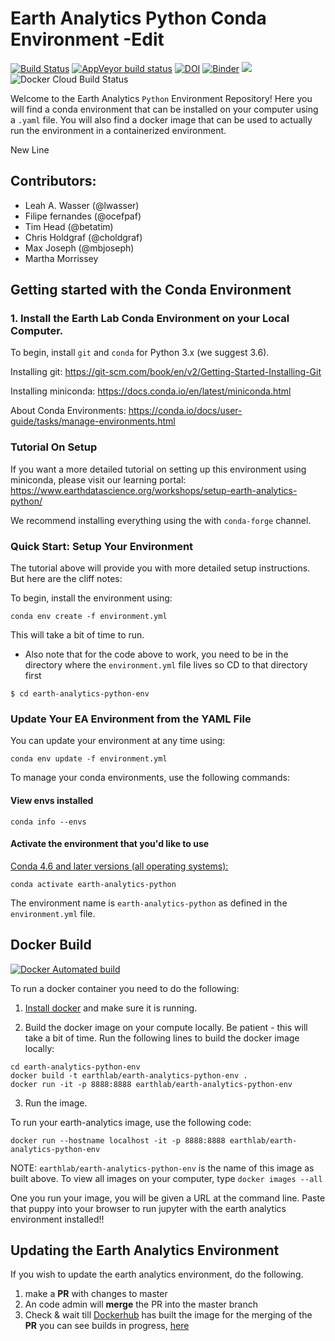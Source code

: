 # Earth Analytics Python Conda Environment -Edit

[![Build Status](https://travis-ci.com/earthlab/earth-analytics-python-env.svg?branch=master)](https://travis-ci.com/earthlab/earth-analytics-python-env)
[![AppVeyor build status](https://ci.appveyor.com/api/projects/status/38a49nccgpl1metv?svg=true)](https://ci.appveyor.com/project/mbjoseph/earth-analytics-python-env)
[![DOI](https://zenodo.org/badge/132847711.svg)](https://zenodo.org/badge/latestdoi/132847711)
[![Binder](https://mybinder.org/badge.svg)](https://mybinder.org/v2/gh/earthlab/earth-analytics-binder/master)
[![](https://images.microbadger.com/badges/image/earthlab/earth-analytics-python-env.svg)](https://microbadger.com/images/earthlab/earth-analytics-python-env "EA-Environment Docker Stats")
![Docker Cloud Build Status](https://img.shields.io/docker/cloud/build/earthlab/earth-analytics-python-env?style=plastic)

Welcome to the Earth Analytics `Python` Environment Repository! Here you will find a conda environment that can be installed on your computer using a `.yaml` file. You will also find a docker image that can be used to actually run the environment in a containerized environment.

New Line

## Contributors:

* Leah A. Wasser (@lwasser)
* Filipe fernandes (@ocefpaf)
* Tim Head (@betatim)
* Chris Holdgraf (@choldgraf)
* Max Joseph  (@mbjoseph)
* Martha Morrissey

## Getting started with the Conda Environment

### 1. Install the Earth Lab Conda Environment on your Local Computer.

To begin, install `git` and `conda` for Python 3.x (we suggest 3.6).

Installing git: https://git-scm.com/book/en/v2/Getting-Started-Installing-Git

Installing miniconda: https://docs.conda.io/en/latest/miniconda.html

About Conda Environments: https://conda.io/docs/user-guide/tasks/manage-environments.html

### Tutorial On Setup
If you want a more detailed tutorial on setting up this environment using miniconda, 
please visit our learning portal: https://www.earthdatascience.org/workshops/setup-earth-analytics-python/

We recommend installing everything using the with `conda-forge` channel. 

### Quick Start: Setup Your Environment

The tutorial above will provide you with more detailed setup instructions.
But here are the cliff notes:

To begin, install the environment using:

`conda env create -f environment.yml`

This will take a bit of time to run. 

* Also note that for the code above to work, you need to be in the directory where the `environment.yml` file lives so CD to that directory first

`$ cd earth-analytics-python-env`


### Update Your EA Environment from the YAML File

You can update your environment at any time using:

`conda env update -f environment.yml`

To manage your conda environments, use the following commands:

#### View envs installed
`conda info --envs`

#### Activate the environment that you'd like to use

[Conda 4.6 and later versions (all operating systems):](https://conda.io/projects/conda/en/latest/user-guide/tasks/manage-environments.html)
```
conda activate earth-analytics-python
```

The environment name is `earth-analytics-python` as
defined in the `environment.yml` file.

## Docker Build

[![Docker Automated build](https://img.shields.io/docker/automated/earthlab/earth-analytics-python-env.svg)](https://hub.docker.com/r/earthlab/earth-analytics-python-env/)

To run a docker container you need to do the following:

1. [Install docker](https://docs.docker.com/install/) and make sure it is running.

2. Build the docker image on your compute locally. Be patient - this will take a bit of time.
Run the following lines to build the docker image locally:

```
cd earth-analytics-python-env
docker build -t earthlab/earth-analytics-python-env .
docker run -it -p 8888:8888 earthlab/earth-analytics-python-env

```

3. Run the image.

To run your earth-analytics image, use the following code:

`docker run --hostname localhost -it -p 8888:8888 earthlab/earth-analytics-python-env`

NOTE: `earthlab/earth-analytics-python-env` is the name of this image as built above. To
view all images on your computer, type
`docker images --all`

One you run your image, you will be given a URL at the command line. Paste that puppy
into your browser to run jupyter with the earth analytics environment installed!!

## Updating the Earth Analytics Environment

If you wish to update the earth analytics environment, do the following.

1. make a **PR** with changes to master
1. An code admin will **merge** the PR into the master branch
1. Check & wait till [Dockerhub](https://hub.docker.com/r/earthlab/earth-analytics-python-env/tags/) has built the image for the merging of the **PR** you can see builds in progress, [here](https://hub.docker.com/r/earthlab/earth-analytics-python-env/builds/)

